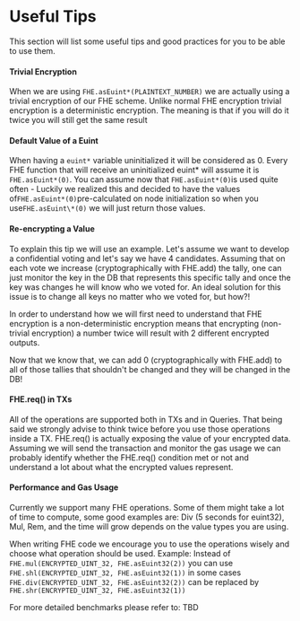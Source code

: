 # Useful Tips

This section will list some useful tips and good practices for you to be able to use them.

#### Trivial Encryption

When we are using `FHE.asEuint*(PLAINTEXT_NUMBER)` we are actually using a trivial encryption of our FHE scheme. Unlike normal FHE encryption trivial encryption is a deterministic encryption. The meaning is that if you will do it twice you will still get the same result

#### Default Value of a Euint

When having a `euint*` variable uninitialized it will be considered as 0. Every FHE function that will receive an uninitialized euint* will assume it is `FHE.asEuint*(0)`.
You can assume now that `FHE.asEuint*(0)`is used quite often - Luckily we realized this and decided to have the values of`FHE.asEuint*(0)`pre-calculated on node initialization so when you use`FHE.asEuint\*(0)` we will just return those values.

#### Re-encrypting a Value

To explain this tip we will use an example. Let's assume we want to develop a confidential voting and let's say we have 4 candidates.
Assuming that on each vote we increase (cryptographically with FHE.add) the tally, one can just monitor the key in the DB that represents this specific tally and once the key was changes he will know who we voted for.
An ideal solution for this issue is to change all keys no matter who we voted for, but how?!

In order to understand how we will first need to understand that FHE encryption is a non-deterministic encryption means that encrypting (non-trivial encryption) a number twice will result with 2 different encrypted outputs.

Now that we know that, we can add 0 (cryptographically with FHE.add) to all of those tallies that shouldn't be changed and they will be changed in the DB!

#### FHE.req() in TXs

All of the operations are supported both in TXs and in Queries. That being said we strongly advise to think twice before you use those operations inside a TX. FHE.req() is actually exposing the value of your encrypted data. Assuming we will send the transaction and monitor the gas usage we can probably identify whether the FHE.req() condition met or not and understand a lot about what the encrypted values represent.

#### Performance and Gas Usage

Currently we support many FHE operations. Some of them might take a lot of time to compute, some good examples are: Div (5 seconds for euint32), Mul, Rem, and the time will grow depends on the value types you are using.

When writing FHE code we encourage you to use the operations wisely and choose what operation should be used.
Example: Instead of `FHE.mul(ENCRYPTED_UINT_32, FHE.asEuint32(2))` you can use `FHE.shl(ENCRYPTED_UINT_32, FHE.asEuint32(1))` in some cases `FHE.div(ENCRYPTED_UINT_32, FHE.asEuint32(2))` can be replaced by `FHE.shr(ENCRYPTED_UINT_32, FHE.asEuint32(1))`

For more detailed benchmarks please refer to: TBD
